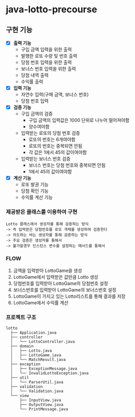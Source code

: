 # java-lotto-precourse

## 구현 기능

- [x] **출력 기능**
  - 구입 금액 입력을 위한 출력
  - 발행한 로또 수량 및 번호 출력
  - 당첨 번호 입력을 위한 출력
  - 보너스 번호 입력을 위한 출력
  - 당첨 내역 출력
  - 수익률 출력
- [x] **입력 기능**
  - 자연수 입력(구매 금액, 보너스 번호)
  - 당첨 번호 입력
- [x] **검증 기능**
  - 구입 금액의 검증
    - 구입 금액의 입력값은 1000 단위로 나누어 떨어져야함
    - 양수여야함
  - 입력받는 로또의 당첨 번호 검증
    - 로또의 번호는 6개여야함
    - 로또의 번호는 중복되면 안됨
    - 각 값은 1에서 45의 값이여야함
  - 입력받는 보너스 번호 검증
    - 보너스 번호는 당첨 번호와 중복되면 안됨
    - 1에서 45의 값이여야함
- [x] **계산 기능**
  - 로또 발권 기능
  - 당첨 확인 기능
  - 수익률 계산 기능

### 제공받은 클래스를 이용하여 구현
```
Lotto 클래스에서 생성자를 통해 검증하는 방식 
-> 즉 입력받은 당첨번호를 로또 객체를 생성하여 검증한다
-> 의도하는 바는 생성자를 통해 검증하는 방식
-> 주요 검증은 생성자를 통해서
-> 불가할경우 인스턴스 변수를 설정하는 매서드를 통해서
```
### FLOW
1. 금액을 입력받아 LottoGame을 생성
2. LottoGame에서 입력받은 값만큼 Lotto 생성 
3. 당첨번호를 입력받아 LottoGame의 당첨번호 설정
4. 보너스번호를 입력받아 LottoGame의 보너스번호 설정
5. LottoGame이 가지고 있는 Lotto리스트를 통해 결과를 저장
6. LottoGame에서 수익률 계산

### 프로젝트 구조
```
lotto
  ├── Application.java
  ├── controller
  │   └── LottoController.java
  ├── domain
  │   ├── Lotto.java
  │   ├── LottoGame.java
  │   └── MatchResult.java
  ├── exception
  │   ├── ExceptionMessage.java
  │   └── InvalidLottoException.java
  ├── util
  │   └── ParserUtil.java
  ├── validation
  │   └── Validation.java
  └── view
      ├── InputView.java
      ├── OutputView.java
      └── PrintMessage.java
```
